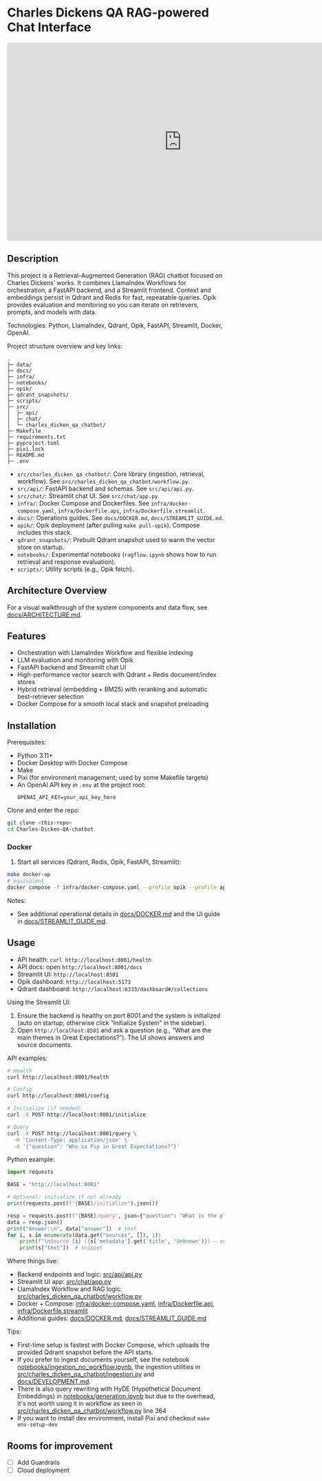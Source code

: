 # Charles Dickens QA RAG-powered Chat Interface

<iframe width="809" height="460" src="https://www.youtube.com/embed/5b3XEsJqm00" title="Charles Dickens QA RAG Chatbot Streamlit demo" frameborder="0" allow="accelerometer; autoplay; clipboard-write; encrypted-media; gyroscope; picture-in-picture" allowfullscreen></iframe>


## Description
This project is a Retrieval-Augmented Generation (RAG) chatbot focused on Charles Dickens’ works. It combines LlamaIndex Workflows for orchestration, a FastAPI backend, and a Streamlit frontend. Context and embeddings persist in Qdrant and Redis for fast, repeatable queries. Opik provides evaluation and monitoring so you can iterate on retrievers, prompts, and models with data.

Technologies: Python, LlamaIndex, Qdrant, Opik, FastAPI, Streamlit, Docker, OpenAI.

Project structure overview and key links:

```
.
├─ data/
├─ docs/
├─ infra/
├─ notebooks/
├─ opik/
├─ qdrant_snapshots/
├─ scripts/
├─ src/
│  ├─ api/
│  ├─ chat/
│  └─ charles_dicken_qa_chatbot/
├─ Makefile
├─ requirements.txt
├─ pyproject.toml
├─ pixi.lock
├─ README.md
├─ .env
```

- `src/charles_dicken_qa_chatbot/`: Core library (ingestion, retrieval, workflow). See `src/charles_dicken_qa_chatbot/workflow.py`.
- `src/api/`: FastAPI backend and schemas. See `src/api/api.py`.
- `src/chat/`: Streamlit chat UI. See `src/chat/app.py`.
- `infra/`: Docker Compose and Dockerfiles. See `infra/docker-compose.yaml`, `infra/Dockerfile.api`, `infra/Dockerfile.streamlit`.
- `docs/`: Operations guides. See `docs/DOCKER.md`, `docs/STREAMLIT_GUIDE.md`.
- `opik/`: Opik deployment (after pulling `make pull-opik`). Compose includes this stack.
- `qdrant_snapshots/`: Prebuilt Qdrant snapshot used to warm the vector store on startup.
- `notebooks/`: Experimental notebooks (`ragflow.ipynb` shows how to run retrieval and response evaluation).
- `scripts/`: Utility scripts (e.g., Opik fetch).

## Architecture Overview
For a visual walkthrough of the system components and data flow, see [docs/ARCHITECTURE.md](docs/ARCHITECTURE.md).

## Features
- Orchestration with LlamaIndex Workflow and flexible indexing
- LLM evaluation and monitoring with Opik
- FastAPI backend and Streamlit chat UI
- High-performance vector search with Qdrant + Redis document/index stores
- Hybrid retrieval (embedding + BM25) with reranking and automatic best-retriever selection
- Docker Compose for a smooth local stack and snapshot preloading

## Installation

Prerequisites:
- Python 3.11+
- Docker Desktop with Docker Compose
 - Make
 - Pixi (for environment management; used by some Makefile targets)
- An OpenAI API key in `.env` at the project root:
  ```
  OPENAI_API_KEY=your_api_key_here
  ```

Clone and enter the repo:
```bash
git clone <this-repo>
cd Charles-Dicken-QA-chatbot
```

### Docker
1) Start all services (Qdrant, Redis, Opik, FastAPI, Streamlit):
```bash
make docker-up
# equivalent
docker compose -f infra/docker-compose.yaml --profile opik --profile app up -d --build
```


Notes:
- See additional operational details in [docs/DOCKER.md](docs/DOCKER.md) and the UI guide in [docs/STREAMLIT_GUIDE.md](docs/STREAMLIT_GUIDE.md).

## Usage
- API health: `curl http://localhost:8001/health`
- API docs: open `http://localhost:8001/docs`
- Streamlit UI: `http://localhost:8501`
- Opik dashboard: `http://localhost:5173`
- Qdrant dashboard: `http://localhost:6333/dashboard#/collections`

Using the Streamlit UI:
1) Ensure the backend is healthy on port 8001 and the system is initialized (auto on startup; otherwise click “Initialize System” in the sidebar).
2) Open `http://localhost:8501` and ask a question (e.g., “What are the main themes in Great Expectations?”). The UI shows answers and source documents.

API examples:
```bash
# Health
curl http://localhost:8001/health

# Config
curl http://localhost:8001/config

# Initialize (if needed)
curl -X POST http://localhost:8001/initialize

# Query
curl -X POST http://localhost:8001/query \
  -H 'Content-Type: application/json' \
  -d '{"question": "Who is Pip in Great Expectations?"}'
```

Python example:
```python
import requests

BASE = "http://localhost:8001"

# Optional: initialize if not already
print(requests.post(f"{BASE}/initialize").json())

resp = requests.post(f"{BASE}/query", json={"question": "What is the plot of A Tale of Two Cities?"})
data = resp.json()
print("Answer:\n", data["answer"])  # text
for i, s in enumerate(data.get("sources", []), 1):
    print(f"\nSource {i} ({s['metadata'].get('title', 'Unknown')}) — score={s.get('score')}")
    print(s["text"])  # snippet
```

Where things live:
- Backend endpoints and logic: [src/api/api.py](src/api/api.py)
- Streamlit UI app: [src/chat/app.py](src/chat/app.py)
- LlamaIndex Workflow and RAG logic: [src/charles_dicken_qa_chatbot/workflow.py](src/charles_dicken_qa_chatbot/workflow.py)
- Docker + Compose: [infra/docker-compose.yaml](infra/docker-compose.yaml), [infra/Dockerfile.api](infra/Dockerfile.api), [infra/Dockerfile.streamlit](infra/Dockerfile.streamlit)
- Additional guides: [docs/DOCKER.md](docs/DOCKER.md), [docs/STREAMLIT_GUIDE.md](docs/STREAMLIT_GUIDE.md)

Tips:
- First-time setup is fastest with Docker Compose, which uploads the provided Qdrant snapshot before the API starts.
- If you prefer to ingest documents yourself, see the notebook [notebooks/ingestion_no_workflow.ipynb](notebooks/ingestion_no_workflow.ipynb), the ingestion utilities in [src/charles_dicken_qa_chatbot/ingestion.py](src/charles_dicken_qa_chatbot/ingestion.py) and [docs/DEVELOPMENT.md](docs/DEVELOPMENT.md).
- There is also query rewriting with HyDE (Hypothetical Document Embeddings) in [notebooks/generation.ipynb](notebooks/generation.ipynb) but due to the overhead, it's not worth using it in workflow as seen in [src/charles_dicken_qa_chatbot/workflow.py](src/charles_dicken_qa_chatbot/workflow.py) line 364
- If you want to install dev environment, install Pixi and checkout `make env-setup-dev`

## Rooms for improvement
* [ ] Add Guardrails
* [ ] Cloud deployment
